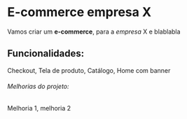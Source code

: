 # E-commerce empresa X

Vamos criar um **e-commerce**, para a *empresa* X e blablabla

## Funcionalidades:

Checkout, Tela de produto, Catálogo, Home com banner

###### Melhorias do projeto:

Melhoria 1, melhoria 2
